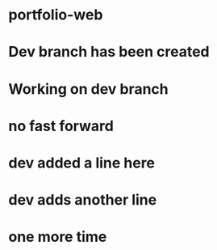 # portfolio-web
# Dev branch has been created
# Working on dev branch
# no fast forward
# dev added a line here
# dev adds another line
# one more time